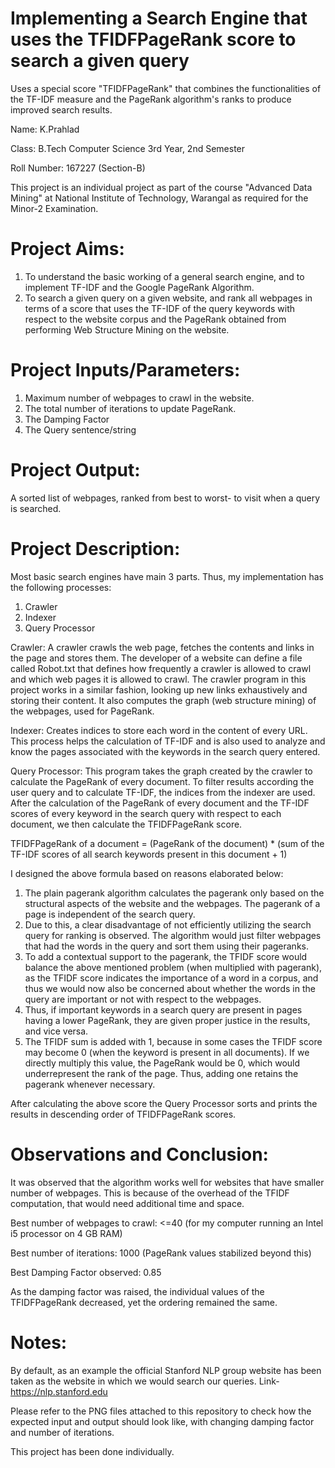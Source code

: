 # Implementing a Search Engine that uses the TFIDFPageRank score to search a given query
Uses a special score "TFIDFPageRank" that combines the functionalities of the TF-IDF measure and the PageRank algorithm's ranks to produce improved search results.

Name: K.Prahlad 

Class: B.Tech Computer Science 3rd Year, 2nd Semester 

Roll Number: 167227 (Section-B)

This project is an individual project as part of the course "Advanced Data Mining" at National Institute of Technology, Warangal as required for the Minor-2 Examination.

# Project Aims:

1. To understand the basic working of a general search engine, and to implement TF-IDF and the Google PageRank Algorithm. 
2. To search a given query on a given website, and rank all webpages in terms of a score that uses the TF-IDF of the query keywords with respect to the website corpus and the PageRank obtained from performing Web Structure Mining on the website.

# Project Inputs/Parameters:

1. Maximum number of webpages to crawl in the website.
2. The total number of iterations to update PageRank.
3. The Damping Factor
4. The Query sentence/string

# Project Output:

A sorted list of webpages, ranked from best to worst- to visit when a query is searched.

# Project Description:

Most basic search engines have main 3 parts. Thus, my implementation has the following processes:
1. Crawler
2. Indexer
3. Query Processor

Crawler:
A crawler crawls the web page, fetches the contents and links in the page and stores them. 
The developer of a website can define a file called Robot.txt that defines how frequently a crawler is allowed to crawl and 
which web pages it is allowed to crawl. The crawler program in this project works in a similar fashion, looking up new links exhaustively and storing their content. It also computes the graph (web structure mining) of the webpages, used for PageRank.
 
Indexer:
Creates indices to store each word in the content of every URL. This process helps the calculation of TF-IDF and is also used to analyze and know the pages associated with the keywords in the search query entered.

Query Processor:
This program takes the graph created by the crawler to calculate the PageRank of every document. To filter results according the user query and to calculate TF-IDF, the indices from the indexer are used. After the calculation of the PageRank of every document and the TF-IDF scores of every keyword in the search query with respect to each document, we then calculate the TFIDFPageRank score.

TFIDFPageRank of a document = (PageRank of the document) * (sum of the TF-IDF scores of all search keywords present in this document + 1)

I designed the above formula based on reasons elaborated below:

1) The plain pagerank algorithm calculates the pagerank only based on the structural aspects of the website and the webpages. The pagerank of a page is independent of the search query.
2) Due to this, a clear disadvantage of not efficiently utilizing the search query for ranking is observed. The algorithm would just filter webpages that had the words in the query and sort them using their pageranks.   
3) To add a contextual support to the pagerank, the TFIDF score would balance the above mentioned problem (when multiplied with pagerank), as the TFIDF score indicates the importance of a word in a corpus, and thus we would now also be concerned about whether the words in the query are important or not with respect to the webpages.
4) Thus, if important keywords in a search query are present in pages having a lower PageRank, they are given proper justice in the results, and vice versa.
5) The TFIDF sum is added with 1, because in some cases the TFIDF score may become 0 (when the keyword is present in all documents). If we directly multiply this value, the PageRank would be 0, which would underrepresent the rank of the page. Thus, adding one retains the pagerank whenever necessary.

After calculating the above score the Query Processor sorts and prints the results in descending order of TFIDFPageRank scores.

# Observations and Conclusion:

It was observed that the algorithm works well for websites that have smaller number of webpages. This is because of the overhead of the TFIDF computation, that would need additional time and space. 

Best number of webpages to crawl: <=40 (for my computer running an Intel i5 processor on 4 GB RAM)

Best number of iterations: 1000 (PageRank values stabilized beyond this)

Best Damping Factor observed: 0.85

As the damping factor was raised, the individual values of the TFIDFPageRank decreased, yet the ordering remained the same.

# Notes:

By default, as an example the official Stanford NLP group website has been taken as the website in which we would search our queries. Link- https://nlp.stanford.edu

Please refer to the PNG files attached to this repository to check how the expected input and output should look like, with changing damping factor and number of iterations.

This project has been done individually. 
